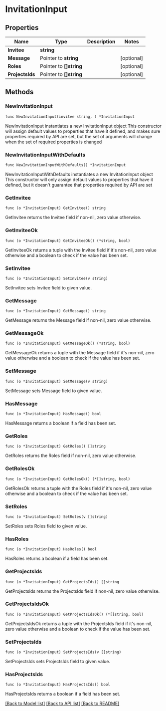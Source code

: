 # InvitationInput

## Properties

Name | Type | Description | Notes
------------ | ------------- | ------------- | -------------
**Invitee** | **string** |  | 
**Message** | Pointer to **string** |  | [optional] 
**Roles** | Pointer to **[]string** |  | [optional] 
**ProjectsIds** | Pointer to **[]string** |  | [optional] 

## Methods

### NewInvitationInput

`func NewInvitationInput(invitee string, ) *InvitationInput`

NewInvitationInput instantiates a new InvitationInput object
This constructor will assign default values to properties that have it defined,
and makes sure properties required by API are set, but the set of arguments
will change when the set of required properties is changed

### NewInvitationInputWithDefaults

`func NewInvitationInputWithDefaults() *InvitationInput`

NewInvitationInputWithDefaults instantiates a new InvitationInput object
This constructor will only assign default values to properties that have it defined,
but it doesn't guarantee that properties required by API are set

### GetInvitee

`func (o *InvitationInput) GetInvitee() string`

GetInvitee returns the Invitee field if non-nil, zero value otherwise.

### GetInviteeOk

`func (o *InvitationInput) GetInviteeOk() (*string, bool)`

GetInviteeOk returns a tuple with the Invitee field if it's non-nil, zero value otherwise
and a boolean to check if the value has been set.

### SetInvitee

`func (o *InvitationInput) SetInvitee(v string)`

SetInvitee sets Invitee field to given value.


### GetMessage

`func (o *InvitationInput) GetMessage() string`

GetMessage returns the Message field if non-nil, zero value otherwise.

### GetMessageOk

`func (o *InvitationInput) GetMessageOk() (*string, bool)`

GetMessageOk returns a tuple with the Message field if it's non-nil, zero value otherwise
and a boolean to check if the value has been set.

### SetMessage

`func (o *InvitationInput) SetMessage(v string)`

SetMessage sets Message field to given value.

### HasMessage

`func (o *InvitationInput) HasMessage() bool`

HasMessage returns a boolean if a field has been set.

### GetRoles

`func (o *InvitationInput) GetRoles() []string`

GetRoles returns the Roles field if non-nil, zero value otherwise.

### GetRolesOk

`func (o *InvitationInput) GetRolesOk() (*[]string, bool)`

GetRolesOk returns a tuple with the Roles field if it's non-nil, zero value otherwise
and a boolean to check if the value has been set.

### SetRoles

`func (o *InvitationInput) SetRoles(v []string)`

SetRoles sets Roles field to given value.

### HasRoles

`func (o *InvitationInput) HasRoles() bool`

HasRoles returns a boolean if a field has been set.

### GetProjectsIds

`func (o *InvitationInput) GetProjectsIds() []string`

GetProjectsIds returns the ProjectsIds field if non-nil, zero value otherwise.

### GetProjectsIdsOk

`func (o *InvitationInput) GetProjectsIdsOk() (*[]string, bool)`

GetProjectsIdsOk returns a tuple with the ProjectsIds field if it's non-nil, zero value otherwise
and a boolean to check if the value has been set.

### SetProjectsIds

`func (o *InvitationInput) SetProjectsIds(v []string)`

SetProjectsIds sets ProjectsIds field to given value.

### HasProjectsIds

`func (o *InvitationInput) HasProjectsIds() bool`

HasProjectsIds returns a boolean if a field has been set.


[[Back to Model list]](../README.md#documentation-for-models) [[Back to API list]](../README.md#documentation-for-api-endpoints) [[Back to README]](../README.md)


